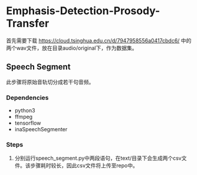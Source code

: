 # Emphasis-Detection-Prosody-Transfer
首先需要下载 https://cloud.tsinghua.edu.cn/d/7947958556a0417cbdc6/ 中的两个wav文件，放在目录audio/original下，作为数据集。
## Speech Segment
此步骤将原始音轨切分成若干句音频。
### Dependencies
* python3
* ffmpeg
* tensorflow
* inaSpeechSegmenter
### Steps
1. 分别运行speech_segment.py中两段语句，在text/目录下会生成两个csv文件。该步骤耗时较长，因此csv文件将上传至repo中。
